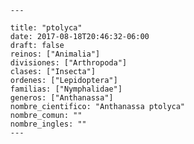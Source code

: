 
      ---

      title: "ptolyca"
      date: 2017-08-18T20:46:32-06:00
      draft: false
      reinos: ["Animalia"]
      divisiones: ["Arthropoda"]
      clases: ["Insecta"]
      ordenes: ["Lepidoptera"]
      familias: ["Nymphalidae"]
      generos: ["Anthanassa"]
      nombre_cientifico: "Anthanassa ptolyca"
      nombre_comun: ""
      nombre_ingles: ""
      ---

      